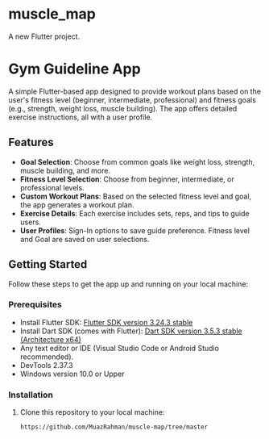 # muscle_map

A new Flutter project.
# Gym Guideline App

A simple Flutter-based app designed to provide workout plans based on the user's fitness level (beginner, intermediate, professional) and fitness goals (e.g., strength, weight loss, muscle building). The app offers detailed exercise instructions, all with a user profile.

## Features

- **Goal Selection**: Choose from common goals like weight loss, strength, muscle building, and more.
- **Fitness Level Selection**: Choose from beginner, intermediate, or professional levels.
- **Custom Workout Plans**: Based on the selected fitness level and goal, the app generates a workout plan.
- **Exercise Details**: Each exercise includes sets, reps, and tips to guide users.
- **User Profiles**: Sign-In options to save guide preference. Fitness level and Goal are saved on user selections.

## Getting Started

Follow these steps to get the app up and running on your local machine:

### Prerequisites

- Install Flutter SDK: [Flutter SDK version 3.24.3 stable](https://storage.googleapis.com/flutter_infra_release/releases/stable/windows/flutter_windows_3.24.3-stable.zip)
- Install Dart SDK (comes with Flutter): [Dart SDK version 3.5.3 stable (Architecture x64)](https://storage.googleapis.com/dart-archive/channels/stable/release/3.5.3/sdk/dartsdk-windows-x64-release.zip)
- Any text editor or IDE (Visual Studio Code or Android Studio recommended).
- DevTools 2.37.3
- Windows version 10.0 or Upper

### Installation

1. Clone this repository to your local machine:

   ```bash
   https://github.com/MuazRahman/muscle-map/tree/master
